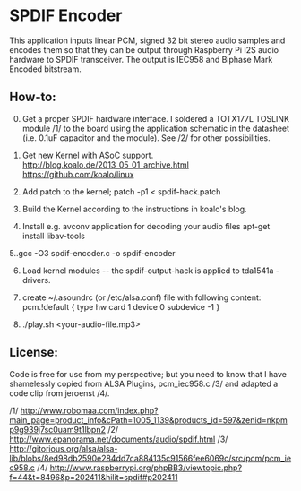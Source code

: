 SPDIF Encoder
=============

This application inputs linear PCM, signed 32 bit stereo audio samples and
encodes them so that they can be output through Raspberry Pi I2S audio hardware
to SPDIF transceiver. The output is IEC958 and Biphase Mark Encoded bitstream.

How-to:
-------

0. Get a proper SPDIF hardware interface. I soldered a TOTX177L TOSLINK module
/1/ to the board using the application schematic in the datasheet (i.e. 0.1uF
capacitor and the module). See /2/ for other possibilities.

1. Get new Kernel with ASoC support.
    http://blog.koalo.de/2013_05_01_archive.html
    https://github.com/koalo/linux

2. Add patch to the kernel;
    patch -p1 < spdif-hack.patch

3. Build the Kernel according to the instructions in koalo's blog.

4. Install e.g. avconv application for decoding your audio files
    apt-get install libav-tools

5..gcc -O3 spdif-encoder.c -o spdif-encoder

6. Load kernel modules -- the spdif-output-hack is applied to tda1541a -drivers.

7. create ~/.asoundrc  (or /etc/alsa.conf) file with following content:
    pcm.!default {
      type hw
      card 1
      device 0
      subdevice -1
    }

8. ./play.sh <your-audio-file.mp3>


License:
--------

Code is free for use from my perspective; but you need to know that I have
shamelessly copied from ALSA Plugins, pcm_iec958.c /3/ and adapted a code clip
from jeroenst /4/.



/1/ http://www.robomaa.com/index.php?main_page=product_info&cPath=1005_1139&products_id=597&zenid=nkpmp9g939j7sc0uam9t1lbpn2
/2/ http://www.epanorama.net/documents/audio/spdif.html
/3/ http://gitorious.org/alsa/alsa-lib/blobs/8ed98db2590e284dd7ca884135c91566fee6069c/src/pcm/pcm_iec958.c
/4/ http://www.raspberrypi.org/phpBB3/viewtopic.php?f=44&t=8496&p=202411&hilit=spdif#p202411

